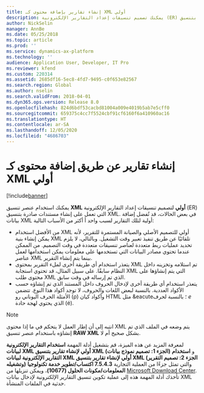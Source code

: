 ```yaml
---
title: إنشاء تقارير بإضافة محتوى كـ XML أولي
description: يمكنك تصميم تنسيقات إعداد التقارير الإلكترونية (ER) لإنشاء مستندات صادرة بتنسيق XML.
author: NickSelin
manager: AnnBe
ms.date: 05/25/2018
ms.topic: article
ms.prod: ''
ms.service: dynamics-ax-platform
ms.technology: ''
audience: Application User, Developer, IT Pro
ms.reviewer: kfend
ms.custom: 220314
ms.assetid: 2685df16-5ec8-4fd7-9495-c0f653e82567
ms.search.region: Global
ms.author: nselin
ms.search.validFrom: 2018-04-01
ms.dyn365.ops.version: Release 8.0
ms.openlocfilehash: 824d6bdf53cacbd81004a009e4019b5ab7e5cff0
ms.sourcegitcommit: 659375c4cc7f5524cbf91cf6160f6a410960ac16
ms.translationtype: HT
ms.contentlocale: ar-SA
ms.lasthandoff: 12/05/2020
ms.locfileid: "4686703"
---
```

# <a name="generate-reports-by-adding-content-as-raw-xml"></a>إنشاء تقارير عن طريق إضافة محتوى كـ XML أولي

[!include[banner](../includes/banner.md)]

يمكنك استخدام عنصر تنسيق **XML أولي** لتصميم تنسيقات إعداد التقارير الإلكترونية (ER) التي تعمل على إنشاء مستندات صادرة بتنسيق XML. في بعض الحالات، قد تُفضل إضافة بيانات XML أولية لتلك التقارير لسبب واحد أ أكثر من الأسباب التالية:

- من الأفضل استخدام XML أولي للتصميم الأصلي والصيانة المستمرة للتقرير، لأنه يمكن إنشاء بنية XML تلقائيًا عن طريق تنفيذ تعبير وقت التشغيل. وبالتالي، لا يلزم تحديد عمليات ربط متعددة لعناصر تنسيقات متعددة في وقت التصميم. من الممكن عندما تحتوي مصادر البيانات التي تستخدمها على معلومات يمكن استخدامها لعمل عناصر XML بينما يتم إنشاء التقرير.
- يتعذر استخدام أي طريقة أخرى لملء التقرير بمحتوى XML تم استلامه وتخزينه داخل النظام سابقًا. على سبيل المثال، قد تحتوي استجابة XML التي يتم إنشاؤها على محتوى طلب XML الذي تم إرساله في وقت سابق.
- يتعذر استخدام أي طريقة أخرى لإدخال الحروف داخل المستند الذي تم إنشاؤه حسب الأكواد العددية. بالنسبة لبعض اللغات والحروف، لا توجد أكواد هذا النوع. تتضمن الأمثلة الحرف اليوناني رو (ρ) وأكواد كيان HTML مثل  \&eacute؛ بالنسبة لحرف *e* الذي يحتوي لهجة حادة (é).

> [!NOTE]
> انتبه إلى أن إطار العمل لا يتحكم في ما إذا محتوى XML يتم وضعه في الملف الذي تم إنشاؤه باستخدام عنصر تنسيق  **RAW XML** بشكل صحيح أم لا.

لمعرفة المزيد عن هذه الميزة، قم بتشغيل أدلة المهمة **استخدام التقارير الإلكترونية لبيانات XML أولي لإنشاء تقارير بتنسيق XML (الجزء 1: تصميم نموذج بيانات)‎** و **استخدام التقارير الإلكترونية لبيانات XML أولي لإنشاء تقارير بتنسيق XML (الجزء 2: تصميم التقرير وتشغيله)** والتي تمثل جزءًا من العملية التجارية **7.5.4.3 اكتساب/تطوير خدمة تكنولوجيا المعلومات/مكونات الحلول (10677)‬**، ويمكن تنزيلها من [Microsoft Download Center](https://go.microsoft.com/fwlink/?linkid=874684). تأخذك أدلة المهمة هذه إلى عملية تكوين تنسيق التقارير الإلكترونية لإدخال بيانات XML حدثية في الملفات المنشأة.
